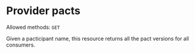 # Provider pacts

Allowed methods: `GET`

Given a pacticipant name, this resource returns all the pact versions for all consumers.
